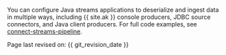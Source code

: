 ---
---
You can configure Java streams applications to deserialize and ingest
data in multiple ways, including {{ site.ak }} console producers, JDBC
source connectors, and Java client producers. For full code examples,
see
[connect-streams-pipeline](https://github.com/confluentinc/examples/tree/master/connect-streams-pipeline).

Page last revised on: {{ git_revision_date }}
